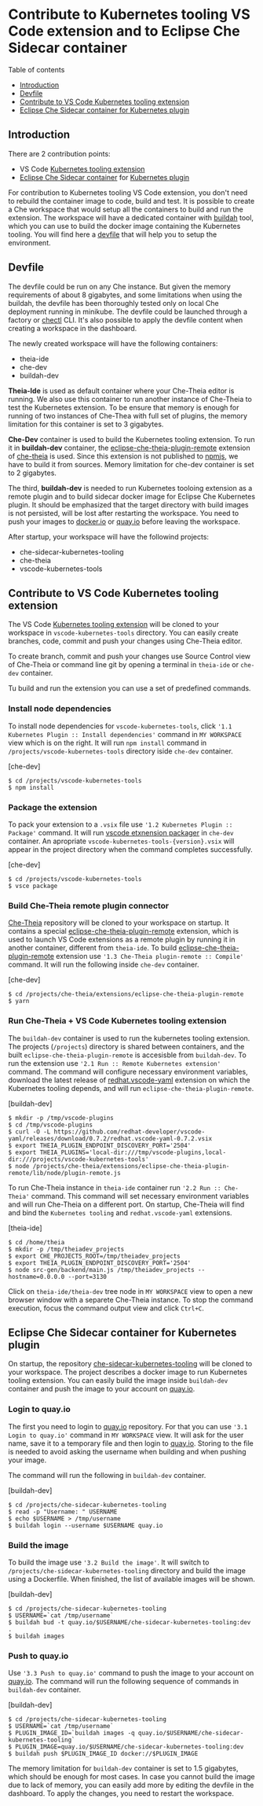 Contribute to Kubernetes tooling VS Code extension and to Eclipse Che Sidecar container
================

Table of contents

 - [Introduction](#introduction)
 - [Devfile](#devfile)
 - [Contribute to VS Code Kubernetes tooling extension](#)
 - [Eclipse Che Sidecar container for Kubernetes plugin](#)
 
## Introduction

There are 2 contribution points:
- VS Code [Kubernetes tooling extension](https://github.com/Azure/vscode-kubernetes-tools)
- [Eclipse Che Sidecar container](https://github.com/che-dockerfiles/che-sidecar-kubernetes-tooling) for [Kubernetes plugin](https://github.com/eclipse/che-plugin-registry/tree/master/v3/plugins/ms-kubernetes-tools/vscode-kubernetes-tools)

For contribution to Kubernetes tooling VS Code extension, you don't need to rebuild the container image to code, build and test.
It is possible to create a Che workspace that would setup all the containers to build and run the extension. The workspace will have a dedicated container with [buildah](https://github.com/containers/buildah) tool, which you can use to build the docker image containing the Kubernetes tooling.
You will find here a [devfile](devfile.yaml) that will help you to setup the environment.

## Devfile

The devfile could be run on any Che instance. But given the memory requirements of about 8 gigabytes, and some limitations when using the buildah, the devfile has been thoroughly tested only on local Che deployment running in minikube.
The devfile could be launched through a factory or [chectl](https://github.com/che-incubator/chectl) CLI. It's also possible to apply the devfile content when creating a workspace in the dashboard.

The newly created workspace will have the following containers:

- theia-ide
- che-dev
- buildah-dev

**Theia-Ide** is used as default container where your Che-Theia editor is running. We also use this container to run another instance of Che-Theia to test the Kubernetes extension. To be ensure that memory is enough for running of two instances of Che-Thea with full set of plugins, the memory limitation for this container is set to 3 gigabytes.

**Che-Dev** container is used to build the Kubernetes tooling extension. To run it in **buildah-dev** container, the [eclipse-che-theia-plugin-remote](https://github.com/eclipse/che-theia/tree/master/extensions/eclipse-che-theia-plugin-remote) extension of [che-theia](https://github.com/eclipse/che-theia) is used. Since this extension is not published to [npmjs](https://www.npmjs.com/search?q=%40eclipse-che), we have to build it from sources. Memory limitation for che-dev container is set to 2 gigabytes.

The third, **buildah-dev** is needed to run Kubernetes tooloing extension as a remote plugin and to build sidecar docker image for Eclipse Che Kubernetes plugin. It should be emphasized that the target directory with build images is not persisted, will be lost after restarting the workspace. You need to push your images to [docker.io](docker.io) or [quay.io](quay.io) before leaving the workspace.

After startup, your workspace will have the followind projects:
- che-sidecar-kubernetes-tooling
- che-theia
- vscode-kubernetes-tools

## Contribute to VS Code Kubernetes tooling extension

The VS Code [Kubernetes tooling extension](https://github.com/Azure/vscode-kubernetes-tools) will be cloned to your workspace in `vscode-kubernetes-tools` directory.
You can easily create branches, code, commit and push your changes using Che-Theia editor.

To create branch, commit and push your changes use Source Control view of Che-Theia or command line git by opening a terminal in `theia-ide` or `che-dev` container.

Tu build and run the extension you can use a set of predefined commands.

### Install node dependencies

To install node dependencies for `vscode-kubernetes-tools`, click `'1.1 Kubernetes Plugin :: Install dependencies'` command in `MY WORKSPACE` view which is on the right. It will run `npm install` command in `/projects/vscode-kubernetes-tools` directory iside `che-dev` container.

[che-dev]
```
$ cd /projects/vscode-kubernetes-tools
$ npm install
```

### Package the extension

To pack your extension to a `.vsix` file use `'1.2 Kubernetes Plugin :: Package'` command. It will run [vscode etxnension packager](https://github.com/microsoft/vscode-vsce) in `che-dev` container. An apropriate `vscode-kubernetes-tools-{version}.vsix` will appear in the project directory when the command completes successfully.

[che-dev]
```
$ cd /projects/vscode-kubernetes-tools
$ vsce package
```

### Build Che-Theia remote plugin connector

[Che-Theia](https://github.com/eclipse/che-theia) repository will be cloned to your workspace on startup.
It contains a special [eclipse-che-theia-plugin-remote](https://github.com/eclipse/che-theia/tree/master/extensions/eclipse-che-theia-plugin-remote) extension, which is used to launch VS Code extensions as a remote plugin by running it in another container, different from `theia-ide`. To build [eclipse-che-theia-plugin-remote](https://github.com/eclipse/che-theia/tree/master/extensions/eclipse-che-theia-plugin-remote) extension use `'1.3 Che-Theia plugin-remote :: Compile'` command. It will run the following inside `che-dev` container.

[che-dev]
```
$ cd /projects/che-theia/extensions/eclipse-che-theia-plugin-remote
$ yarn
```

### Run Che-Theia + VS Code Kubernetes tooling extension

The `buildah-dev` container is used to run the kubernetes tooling extension. The projects (`/projects`) directory is shared between containers, and the built `eclipse-che-theia-plugin-remote` is accesisble from `buildah-dev`.
To run the extension use `'2.1 Run :: Remote Kubernetes extension'` command. The command will configure necessary environment variables, download the latest release of [redhat.vscode-yaml](https://github.com/redhat-developer/vscode-yaml/releases) extension on which the Kubernetes tooling depends, and will run `eclipse-che-theia-plugin-remote`.

[buildah-dev]
```
$ mkdir -p /tmp/vscode-plugins
$ cd /tmp/vscode-plugins
$ curl -O -L https://github.com/redhat-developer/vscode-yaml/releases/download/0.7.2/redhat.vscode-yaml-0.7.2.vsix
$ export THEIA_PLUGIN_ENDPOINT_DISCOVERY_PORT='2504'
$ export THEIA_PLUGINS='local-dir:///tmp/vscode-plugins,local-dir:///projects/vscode-kubernetes-tools'
$ node /projects/che-theia/extensions/eclipse-che-theia-plugin-remote/lib/node/plugin-remote.js
```

To run Che-Theia instance in `theia-ide` container run `'2.2 Run :: Che-Theia'` command. This command will set necessary environment variables and will run Che-Theia on a different port. On startup, Che-Theia will find and bind the `Kubernetes tooling` and `redhat.vscode-yaml` extensions.

[theia-ide]
```
$ cd /home/theia
$ mkdir -p /tmp/theiadev_projects
$ export CHE_PROJECTS_ROOT=/tmp/theiadev_projects
$ export THEIA_PLUGIN_ENDPOINT_DISCOVERY_PORT='2504'
$ node src-gen/backend/main.js /tmp/theiadev_projects --hostname=0.0.0.0 --port=3130
```

Click on `theia-ide/theia-dev` tree node in `MY WORKSPACE` view to open a new browser window with a separete Che-Theia instance.
To stop the command execution, focus the command output view and click `Ctrl+C`.

## Eclipse Che Sidecar container for Kubernetes plugin

On startup, the repository [che-sidecar-kubernetes-tooling](https://github.com/che-dockerfiles/che-sidecar-kubernetes-tooling) will be cloned to your workspace. The project describes a docker image to run Kubernetes tooling extension.
You can easily build the image inside `buildah-dev` container and push the image to your account on [quay.io](quay.io).

### Login to quay.io

The first you need to login to [quay.io](quay.io) repository. For that you can use `'3.1 Login to quay.io'` command in `MY WORKSPACE` view.
It will ask for the user name, save it to a temporary file and then login to [quay.io](quay.io).
Storing to the file is needed to avoid asking the username when building and when pushing your image. 

The command will run the following in `buildah-dev` container.

[buildah-dev]
```
$ cd /projects/che-sidecar-kubernetes-tooling
$ read -p "Username: " USERNAME
$ echo $USERNAME > /tmp/username
$ buildah login --username $USERNAME quay.io
```

### Build the image

To build the image use `'3.2 Build the image'`. It will switch to `/projects/che-sidecar-kubernetes-tooling` directory and build the image using a Dockerfile. When finished, the list of available images will be shown.

[buildah-dev]
```
$ cd /projects/che-sidecar-kubernetes-tooling
$ USERNAME=`cat /tmp/username`
$ buildah bud -t quay.io/$USERNAME/che-sidecar-kubernetes-tooling:dev .
$ buildah images
```

### Push to quay.io

Use `'3.3 Push to quay.io'` command to push the image to your account on [quay.io](quay.io). The command will run the following sequence of commands in `buildah-dev` container.

[buildah-dev]
```
$ cd /projects/che-sidecar-kubernetes-tooling
$ USERNAME=`cat /tmp/username`
$ PLUGIN_IMAGE_ID=`buildah images -q quay.io/$USERNAME/che-sidecar-kubernetes-tooling`
$ PLUGIN_IMAGE=quay.io/$USERNAME/che-sidecar-kubernetes-tooling:dev
$ buildah push $PLUGIN_IMAGE_ID docker://$PLUGIN_IMAGE
```

The memory limitation for `buildah-dev` container is set to 1.5 gigabytes, which should be enough for most cases. In case you cannot build the image due to lack of memory, you can easily add more by editing the devfile in the dashboard. To apply the changes, you need to restart the workspace.
